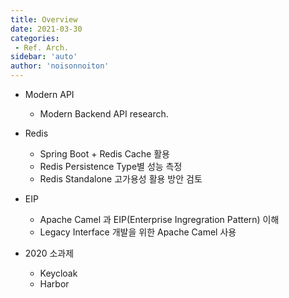 ```yaml
---
title: Overview
date: 2021-03-30
categories: 
 - Ref. Arch.
sidebar: 'auto'
author: 'noisonnoiton'
---
```


- Modern API
  - Modern Backend API research.

- Redis
  - Spring Boot + Redis Cache 활용
  - Redis Persistence Type별 성능 측정
  - Redis Standalone 고가용성 활용 방안 검토

- EIP
  - Apache Camel 과 EIP(Enterprise Ingregration Pattern) 이해
  - Legacy Interface 개발을 위한 Apache Camel 사용

- 2020 소과제
  - Keycloak
  - Harbor

<Comment />
